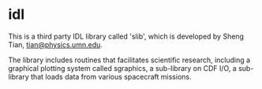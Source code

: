 # idl
This is a third party IDL library called 'slib', which is developed by Sheng Tian, tian@physics.umn.edu.

The library includes routines that facilitates scientific research, including a graphical plotting system called sgraphics, a sub-library on CDF I/O, a sub-library that loads data from various spacecraft missions.

